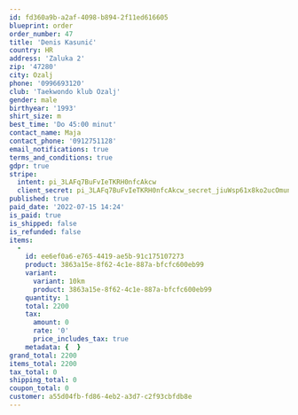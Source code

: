 ```yaml
---
id: fd360a9b-a2af-4098-b894-2f11ed616605
blueprint: order
order_number: 47
title: 'Denis Kasunić'
country: HR
address: 'Zaluka 2'
zip: '47280'
city: Ozalj
phone: '0996693120'
club: 'Taekwondo klub Ozalj'
gender: male
birthyear: '1993'
shirt_size: m
best_time: 'Do 45:00 minut'
contact_name: Maja
contact_phone: '0912751128'
email_notifications: true
terms_and_conditions: true
gdpr: true
stripe:
  intent: pi_3LAFq7BuFvIeTKRH0nfcAkcw
  client_secret: pi_3LAFq7BuFvIeTKRH0nfcAkcw_secret_jiuWsp61x8ko2ucOmunyzeGsI
published: true
paid_date: '2022-07-15 14:24'
is_paid: true
is_shipped: false
is_refunded: false
items:
  -
    id: ee6ef0a6-e765-4419-ae5b-91c175107273
    product: 3863a15e-8f62-4c1e-887a-bfcfc600eb99
    variant:
      variant: 10km
      product: 3863a15e-8f62-4c1e-887a-bfcfc600eb99
    quantity: 1
    total: 2200
    tax:
      amount: 0
      rate: '0'
      price_includes_tax: true
    metadata: {  }
grand_total: 2200
items_total: 2200
tax_total: 0
shipping_total: 0
coupon_total: 0
customer: a55d04fb-fd86-4eb2-a3d7-c2f93cbfdb8e
---
```


